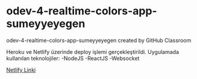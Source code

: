# odev-4-realtime-colors-app-sumeyyeyegen
odev-4-realtime-colors-app-sumeyyeyegen created by GitHub Classroom

Heroku ve Netlify üzerinde deploy işlemi gerçekleştirildi.
Uygulamada kullanılan teknolojiler: 
-NodeJS
-ReactJS
-Websocket

[Netlify Linki](https://600f6b131af1fc4038116a27--keen-bohr-3688e3.netlify.app/)
